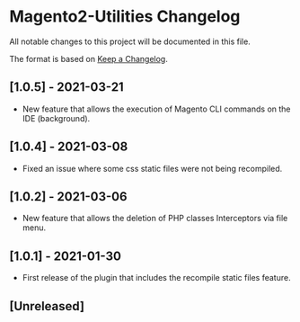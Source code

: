 # Magento2-Utilities Changelog
All notable changes to this project will be documented in this file.

The format is based on [Keep a Changelog](https://keepachangelog.com/en/1.0.0/).

## [1.0.5] - 2021-03-21

- New feature that allows the execution of Magento CLI commands on the IDE (background).

## [1.0.4] - 2021-03-08

- Fixed an issue where some css static files were not being recompiled.

## [1.0.2] - 2021-03-06

- New feature that allows the deletion of PHP classes Interceptors via file menu.

## [1.0.1] - 2021-01-30

- First release of the plugin that includes the recompile static files feature.

## [Unreleased]
